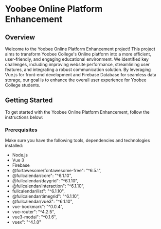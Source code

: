 
# Yoobee Online Platform Enhancement

## Overview

Welcome to the Yoobee Online Platform Enhancement project! This project aims to transform Yoobee College's Online platform into a more efficient, user-friendly, 
and engaging educational environment. We identified key challenges, including improving website performance, streamlining user features, 
and integrating a robust communication solution. By leveraging Vue.js for front-end development and Firebase Database for seamless data storage, 
our goal is to enhance the overall user experience for Yoobee College students.



## Getting Started

To get started with the Yoobee Online Platform Enhancement, follow the instructions below:

### Prerequisites

Make sure you have the following tools, dependencies and technologies installed:

- Node.js
- Vue 3
- Firebase
- @fortawesome/fontawesome-free": "^6.5.1",
- @fullcalendar/core": "^6.1.10",
- @fullcalendar/daygrid": "^6.1.10",
- @fullcalendar/interaction": "^6.1.10",
- fullcalendar/list": "^6.1.10",
- @fullcalendar/timegrid": "^6.1.10",
- @fullcalendar/vue3": "^6.1.10",
- vue-bookmark": "^0.0.4",
- vue-router": "^4.2.5",
- vue3-modal": "^0.1.6",
- vuex": "^4.1.0"
